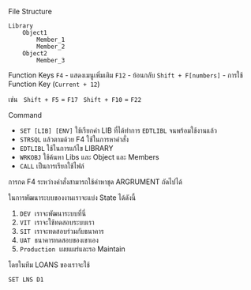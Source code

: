 File Structure
```
Library
	Object1
		Member_1
		Member_2
	Object2
		Member_3
```

Function Keys
`F4` - แสดงเมนูเพิ่มเติม
`F12` - ย้อนกลับ
`Shift + F[numbers]` - การใช้ Function Key (`Current + 12`)

เช่น  
`Shift + F5` = `F17 `
`Shift + F10` = `F22`

Command
- `SET [LIB] [ENV]` ใช้เรียกค่า LIB ที่ได้ทำการ `EDTLIBL` จนพร้อมใช้งานแล้ว 
- `STRSQL` แล้วตามด้วย F4 ใช้ในการหาคำสั่ง 
- `EDTLIBL` ใช้ในการแก้ไข LIBRARY 
- `WRKOBJ` ใช้ค้นหา Libs และ Object และ Members 
- `CALL` เป็นการเรียกใช้ไฟล์ 

การกด F4 ระหว่างคำสั่งสามารถใช้คำหาชุด ARGRUMENT ถัดไปได้ 

ในการพัฒนาระบบของงานเราจะแบ่ง State ได้ดังนี้ 
1. `DEV`  เราจะพัฒนาระบบที่นี่ 
2. `VIT`  เราจะใช้ทดสอบระบบเรา 
3. `SIT`  เราจะทดสอบร่วมกับธนาคาร 
4. `UAT`  ธนาคารทดสอบของเขาเอง 
5. `Production`  เผยแผร่และรอ Maintain 

โดยในทีม LOANS ของเราจะใช้ 
```
SET LNS D1 
```
